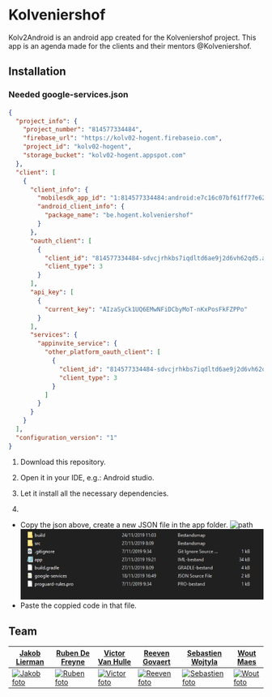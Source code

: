 # Kolveniershof

Kolv2Android is an android app created for the Kolveniershof project. This app is an agenda made for the clients and their mentors @Kolveniershof.

## Installation
### Needed google-services.json
```json
{
  "project_info": {
    "project_number": "814577334484",
    "firebase_url": "https://kolv02-hogent.firebaseio.com",
    "project_id": "kolv02-hogent",
    "storage_bucket": "kolv02-hogent.appspot.com"
  },
  "client": [
    {
      "client_info": {
        "mobilesdk_app_id": "1:814577334484:android:e7c16c07bf61ff77e62341",
        "android_client_info": {
          "package_name": "be.hogent.kolveniershof"
        }
      },
      "oauth_client": [
        {
          "client_id": "814577334484-sdvcjrhkbs7iqdltd6ae9j2d6vh62qd5.apps.googleusercontent.com",
          "client_type": 3
        }
      ],
      "api_key": [
        {
          "current_key": "AIzaSyCk1UQ6EMwNFiDCbyMoT-nKxPosFkFZPPo"
        }
      ],
      "services": {
        "appinvite_service": {
          "other_platform_oauth_client": [
            {
              "client_id": "814577334484-sdvcjrhkbs7iqdltd6ae9j2d6vh62qd5.apps.googleusercontent.com",
              "client_type": 3
            }
          ]
        }
      }
    }
  ],
  "configuration_version": "1"
}
```
1. Download this repository.
2. Open it in your IDE, e.g.: Android studio.
3. Let it install all the necessary dependencies.

4. 
  - Copy the json above, create a new JSON file in the app folder.
![path](./imagesReame/pathForJSON.PNG)
![in path location of json file](./imagesReadme/inPathLocation.PNG)
  - Paste the coppied code in that file.



## Team
| <a href="https://github.com/JakobLierman" target="_blank">**Jakob Lierman**</a> | <a href="https://github.com/RubenDeFreyne" target="_blank">**Ruben De Freyne**</a>  | <a href="https://github.com/VictorOwnt" target="_blank">**Victor Van Hulle**</a> | <a href="https://github.com/reeveng" target="_blank">**Reeven Govaert**</a> | <a href="https://github.com/SWeB06" target="_blank">**Sebastien Wojtyla**</a> |<a href="https://github.com/WoutMaes" target="_blank">**Wout Maes**</a> |
| --- | --- | --- | --- | --- | --- |
| [![Jakob foto](https://avatars2.githubusercontent.com/u/25779630?s=460&v=4)](https://github.com/JakobLierman) | [![Ruben foto](https://avatars2.githubusercontent.com/u/25815999?s=460&v=4)](https://github.com/RubenDeFreyne) | [![Victor foto](https://avatars2.githubusercontent.com/u/17174095?s=460&v=4)](https://github.com/VictorOwnt) | [![Reeven foto](https://avatars3.githubusercontent.com/u/36441093?s=460&v=4)](https://github.com/reeveng)| [![Sebastien foto](https://avatars2.githubusercontent.com/u/36441058?s=460&v=4)](https://github.com/SWeB06) | [![Wout foto](https://avatars0.githubusercontent.com/u/36442271?s=460&v=4)](https://github.com/WoutMaes) 
